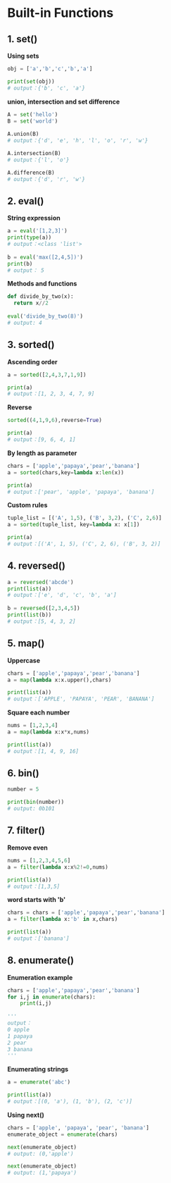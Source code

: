 # Built-in Functions

## 1. set()
**Using sets**
```python
obj = ['a','b','c','b','a'] 

print(set(obj)) 
# output：{'b', 'c', 'a'} 
```
**union, intersection and set difference**
```python
A = set('hello') 
B = set('world') 
 
A.union(B) 
# output：{'d', 'e', 'h', 'l', 'o', 'r', 'w'} 

A.intersection(B) 
# output：{'l', 'o'} 

A.difference(B)
# output：{'d', 'r', 'w'} 
```

## 2. eval()
**String expression**
```python
a = eval('[1,2,3]') 
print(type(a)) 
# output：<class 'list'> 
 
b = eval('max([2,4,5])') 
print(b) 
# output： 5 
```
**Methods and functions**
```python
def divide_by_two(x):
  return x//2
  
eval('divide_by_two(8)')
# output: 4
```
## 3. sorted()
**Ascending order**
```python
a = sorted([2,4,3,7,1,9]) 

print(a) 
# output：[1, 2, 3, 4, 7, 9] 
```
**Reverse**
```python
sorted((4,1,9,6),reverse=True) 

print(a) 
# output：[9, 6, 4, 1] 
```
**By length as parameter**
```python
chars = ['apple','papaya','pear','banana'] 
a = sorted(chars,key=lambda x:len(x)) 

print(a) 
# output：['pear', 'apple', 'papaya', 'banana'] 
```
**Custom rules**
```python
tuple_list = [('A', 1,5), ('B', 3,2), ('C', 2,6)] 
a = sorted(tuple_list, key=lambda x: x[1]) 

print(a) 
# output：[('A', 1, 5), ('C', 2, 6), ('B', 3, 2)] 
```
## 4. reversed()
```python
a = reversed('abcde') 
print(list(a)) 
# output：['e', 'd', 'c', 'b', 'a'] 
 
b = reversed([2,3,4,5]) 
print(list(b)) 
# output：[5, 4, 3, 2] 
```
## 5. map()
**Uppercase**
```python
chars = ['apple','papaya','pear','banana'] 
a = map(lambda x:x.upper(),chars) 

print(list(a)) 
# output：['APPLE', 'PAPAYA', 'PEAR', 'BANANA'] 
```
**Square each number**
```python
nums = [1,2,3,4] 
a = map(lambda x:x*x,nums) 

print(list(a)) 
# output：[1, 4, 9, 16] 
```
## 6. bin()
```python
number = 5

print(bin(number))
# output: 0b101
```
## 7. filter()
**Remove even**
```python
nums = [1,2,3,4,5,6] 
a = filter(lambda x:x%2!=0,nums) 

print(list(a)) 
# output：[1,3,5] 
```
**word starts with 'b'**
```python
chars = chars = ['apple','papaya','pear','banana'] 
a = filter(lambda x:'b' in x,chars) 

print(list(a)) 
# output：['banana'] 
```
## 8. enumerate()
**Enumeration example**
```python
chars = ['apple','papaya','pear','banana'] 
for i,j in enumerate(chars): 
    print(i,j) 
 
''' 
output： 
0 apple 
1 papaya
2 pear 
3 banana 
''' 
```
**Enumerating strings**
```python
a = enumerate('abc') 

print(list(a)) 
# output：[(0, 'a'), (1, 'b'), (2, 'c')]
```
**Using next()**
```python
chars = ['apple', 'papaya', 'pear', 'banana']
enumerate_object = enumerate(chars)

next(enumerate_object)
# output: (0,'apple')

next(enumerate_object)
# output: (1,'papaya')
```
